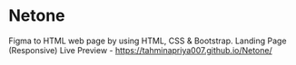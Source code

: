 # Netone
Figma to HTML web page by using HTML, CSS & Bootstrap.
Landing Page (Responsive)
Live Preview  - https://tahminapriya007.github.io/Netone/
